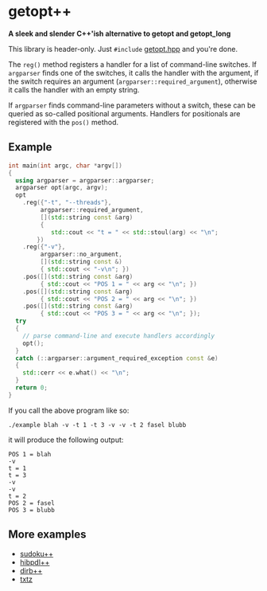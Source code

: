 # getopt++

**A sleek and slender C++'ish alternative to getopt and getopt_long**

This library is header-only. Just `#include` [getopt.hpp](https://github.com/607011/getopt-cpp/blob/main/include/getopt.hpp) and you're done.

The `reg()` method registers a handler for a list of command-line switches. If `argparser` finds one of the switches, it calls the handler with the argument, if the switch requires an argument (`argparser::required_argument`), otherwise it calls the handler with an empty string.

If `argparser` finds command-line parameters without a switch, these can be queried as so-called positional arguments. Handlers for positionals are registered with the `pos()` method.

## Example

```cpp
int main(int argc, char *argv[])
{
  using argparser = argparser::argparser;
  argparser opt(argc, argv);
  opt
    .reg({"-t", "--threads"},
         argparser::required_argument,
         [](std::string const &arg)
         {
            std::cout << "t = " << std::stoul(arg) << "\n";
        })
    .reg({"-v"},
         argparser::no_argument,
         [](std::string const &)
         { std::cout << "-v\n"; })
    .pos([](std::string const &arg)
         { std::cout << "POS 1 = " << arg << "\n"; })
    .pos([](std::string const &arg)
         { std::cout << "POS 2 = " << arg << "\n"; })
    .pos([](std::string const &arg)
         { std::cout << "POS 3 = " << arg << "\n"; });
  try
  {
    // parse command-line and execute handlers accordingly
    opt();
  }
  catch (::argparser::argument_required_exception const &e)
  {
    std::cerr << e.what() << "\n";
  }
  return 0;
}
```

If you call the above program like so:

```
./example blah -v -t 1 -t 3 -v -v -t 2 fasel blubb
```

it will produce the following output:

```
POS 1 = blah
-v
t = 1
t = 3
-v
-v
t = 2
POS 2 = fasel
POS 3 = blubb
```

## More examples

  - [sudoku++](https://github.com/607011/sudokuplusplus/blob/main/src/main.cpp)
  - [hibpdl++](https://github.com/607011/hibpdl/blob/main/src/main.cpp)
  - [dirb++](https://github.com/607011/dirbplusplus/blob/main/src/main.cpp)
  - [txtz](https://github.com/607011/txtz/blob/main/src/mapbuilder.cpp)
